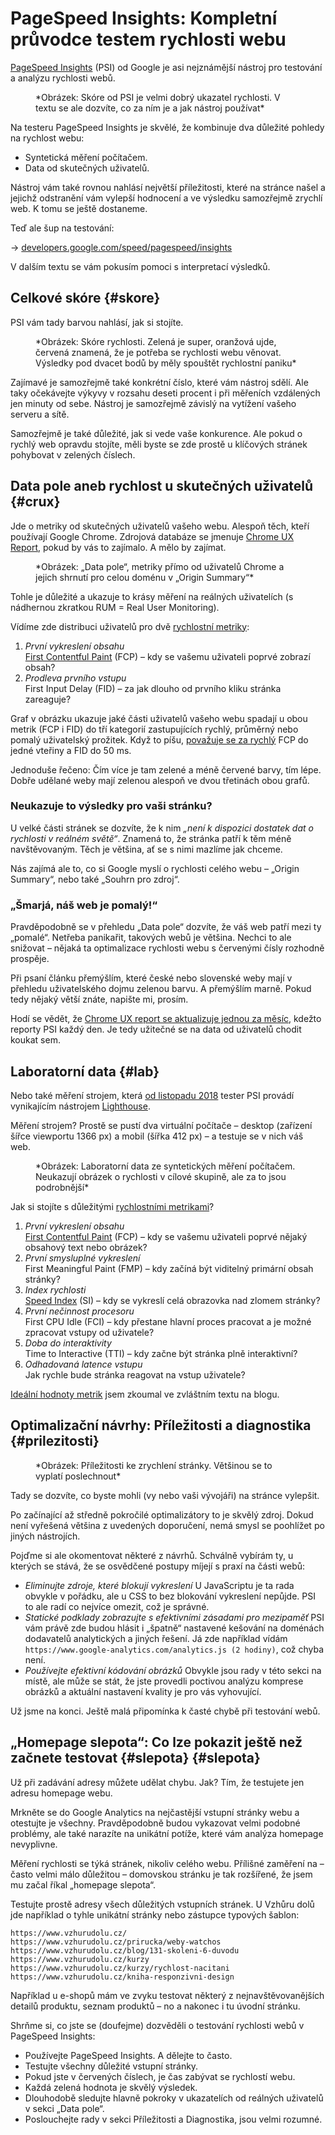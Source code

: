 # PageSpeed Insights: Kompletní průvodce testem rychlosti webu

[PageSpeed Insights](https://developers.google.com/speed/pagespeed/insights/?hl=cs) (PSI) od Google je asi nejznámější nástroj pro testování a analýzu rychlosti webů.

<figure>
<img src="../dist/images/original/pagespeed-insights.jpg" alt="">
<figcaption markdown="1">
*Obrázek: Skóre od PSI je velmi dobrý ukazatel rychlosti. V textu se ale dozvíte, co za ním je a jak nástroj používat*
</figcaption>
</figure>

Na testeru PageSpeed Insights je skvělé, že kombinuje dva důležité pohledy na rychlost webu:

* Syntetická měření počítačem.
* Data od skutečných uživatelů.

Nástroj vám také rovnou nahlásí největší příležitosti, které na stránce našel a jejichž odstranění vám vylepší hodnocení a ve výsledku samozřejmě zrychlí web. K tomu se ještě dostaneme.

Teď ale šup na testování:

→ [developers.google.com/speed/pagespeed/insights](https://developers.google.com/speed/pagespeed/insights/?hl=cs)

V dalším textu se vám pokusím pomoci s interpretací výsledků.

## Celkové skóre {#skore}

PSI vám tady barvou nahlásí, jak si stojíte.

<figure>
<img src="../dist/images/original/pagespeed-insights-skore.jpg" alt="">
<figcaption markdown="1">
*Obrázek: Skóre rychlosti. Zelená je super, oranžová ujde, červená znamená, že je potřeba se rychlosti webu věnovat. Výsledky pod dvacet bodů by měly spouštět rychlostní paniku*
</figcaption>
</figure>

Zajímavé je samozřejmě také konkrétní číslo, které vám nástroj sdělí. Ale taky očekávejte výkyvy v rozsahu deseti procent i při měřeních vzdálených jen minuty od sebe. Nástroj je samozřejmě závislý na vytížení vašeho serveru a sítě.

Samozřejmě je také důležité, jak si vede vaše konkurence. Ale pokud o rychlý web opravdu stojíte, měli byste se zde prostě u klíčových stránek pohybovat v zelených číslech.

## Data pole aneb rychlost u skutečných uživatelů {#crux}

Jde o metriky od skutečných uživatelů vašeho webu. Alespoň těch, kteří používají Google Chrome. Zdrojová databáze se jmenuje [Chrome UX Report](https://developers.google.com/web/tools/chrome-user-experience-report/), pokud by vás to zajímalo. A mělo by zajímat.

<figure>
<img src="../dist/images/original/pagespeed-insights-crux.jpg" alt="">
<figcaption markdown="1">
*Obrázek: „Data pole“, metriky přímo od uživatelů Chrome a jejich shrnutí pro celou doménu v „Origin Summary“*
</figcaption>
</figure>

Tohle je důležité a ukazuje to krásy měření na reálných uživatelích (s nádhernou zkratkou RUM = Real User Monitoring).

Vídíme zde distribuci uživatelů pro dvě [rychlostní metriky](metriky-rychlost.md):

1. *První vykreslení obsahu*  
[First Contentful Paint](metriky-rychlost.md#FCP) (FCP) – kdy se vašemu uživateli poprvé zobrazí obsah?
2. *Prodleva prvního vstupu*  
First Input Delay (FID) – za jak dlouho od prvního kliku stránka zareaguje?

Graf v obrázku ukazuje jaké části uživatelů vašeho webu spadají u obou metrik (FCP i FID) do tří kategorií zastupujících rychlý, průměrný nebo pomalý uživatelský prožitek. Když to píšu, [považuje se za rychlý](https://developers.google.com/speed/docs/insights/v5/about) FCP do jedné vteřiny a FID do 50 ms.

Jednoduše řečeno: Čím více je tam zelené a méně červené barvy, tím lépe. Dobře udělané weby mají zelenou alespoň ve dvou třetinách obou grafů.

### Neukazuje to výsledky pro vaši stránku?

U velké části stránek se dozvíte, že k nim *„není k dispozici dostatek dat o rychlosti v reálném světě“*. Znamená to, že stránka patří k těm méně navštěvovaným. Těch je většina, ať se s nimi mazlíme jak chceme.

Nás zajímá ale to, co si Google myslí o rychlosti celého webu – „Origin Summary“, nebo také „Souhrn pro zdroj“.

### „Šmarjá, náš web je pomalý!“

Pravděpodobně se v přehledu „Data pole“ dozvíte, že váš web patří mezi ty „pomalé“. Netřeba panikařit, takových webů je většina. Nechci to ale snižovat – nějaká ta optimalizace rychlosti webu s červenými čísly rozhodně prospěje.

Při psaní článku přemýšlím, které české nebo slovenské weby mají v přehledu uživatelského dojmu zelenou barvu. A přemýšlím marně. Pokud tedy nějaký větší znáte, napište mi, prosím.

Hodí se vědět, že [Chrome UX report se aktualizuje jednou za měsíc](https://twitter.com/rick_viscomi/status/1022828987490426880?ref_src=twsrc%5Etfw), kdežto reporty PSI každý den. Je tedy užitečné se na data od uživatelů chodit koukat sem.

## Laboratorní data {#lab}

Nebo také měření strojem, která [od listopadu 2018](https://webmasters.googleblog.com/2018/11/pagespeed-insights-now-powered-by.html) tester PSI provádí vynikajícím nástrojem [Lighthouse](lighthouse.md). 

Měření strojem? Prostě se pustí dva virtuální počítače – desktop (zařízení šířce viewportu 1366 px) a mobil (šířka 412 px) – a testuje se v nich váš web. 

<figure>
<img src="../dist/images/original/pagespeed-insights-lab.jpg" alt="">
<figcaption markdown="1">
*Obrázek: Laboratorní data ze syntetických měření počítačem. Neukazují obrázek o rychlosti v cílové skupině, ale za to jsou podrobnější*
</figcaption>
</figure>

Jak si stojíte s důležitými [rychlostními metrikami](metriky-rychlost.md)?

1. *První vykreslení obsahu*  
[First Contentful Paint](metriky-rychlost.md#FCP) (FCP) – kdy se vašemu uživateli poprvé nějaký obsahový text nebo obrázek?
2. *První smysluplné vykreslení*  
First Meaningful Paint (FMP) – kdy začíná být viditelný primární obsah stránky?
3. *Index rychlosti*  
[Speed Index](metriky-rychlost.md#SpeedIndex) (SI) – kdy se vykreslí celá obrazovka nad zlomem stránky?
4. *První nečinnost procesoru*  
First CPU Idle (FCI) – kdy přestane hlavní proces pracovat a je možné zpracovat vstupy od uživatele?
5. *Doba do interaktivity*  
Time to Interactive (TTI) – kdy začne být stránka plně interaktivní?
6. *Odhadovaná latence vstupu*  
Jak rychle bude stránka reagovat na vstup uživatele?

[Ideální hodnoty metrik](https://www.vzhurudolu.cz/blog/112-metriky-cile) jsem zkoumal ve zvláštním textu na blogu.

## Optimalizační návrhy: Příležitosti a diagnostika {#prilezitosti}

<figure>
<img src="../dist/images/original/pagespeed-insights-prilezitosti.jpg" alt="">
<figcaption markdown="1">
*Obrázek: Příležitosti ke zrychlení stránky. Většinou se to vyplatí poslechnout*
</figcaption>
</figure>

Tady se dozvíte, co byste mohli (vy nebo vaši vývojáři) na stránce vylepšit.

Po začínající až středně pokročilé optimalizátory to je skvělý zdroj. Dokud není vyřešená většina z uvedených doporučení, nemá smysl se poohlížet po jiných nástrojích.

Pojďme si ale okomentovat některé z návrhů. Schválně vybírám ty, u kterých se stává, že se osvědčené postupy míjejí s praxí na části webů:

* *Eliminujte zdroje, které blokují vykreslení*
U JavaScriptu je ta rada obvykle v pořádku, ale u CSS to bez blokování vykreslení nepůjde. PSI to ale radí co nejvíce omezit, což je správné.
* *Statické podklady zobrazujte s efektivními zásadami pro mezipaměť*
PSI vám právě zde budou hlásit i „špatně“ nastavené kešování na doménách dodavatelů analytických a jiných řešení. Já zde například vídám `https://www.google-analytics.com/analytics.js (2 hodiny)`, což chyba není.
* *Používejte efektivní kódování obrázků*
Obvykle jsou rady v této sekci na místě, ale může se stát, že jste provedli poctivou analýzu komprese obrázků a aktuální nastavení kvality je pro vás vyhovující.

Už jsme na konci. Ještě malá připomínka k časté chybě při testování webů.

## „Homepage slepota“: Co lze pokazit ještě než začnete testovat {#slepota} {#slepota}

Už při zadávání adresy můžete udělat chybu. Jak? Tím, že testujete jen adresu homepage webu.

Mrkněte se do Google Analytics na nejčastější vstupní stránky webu a otestujte je všechny. Pravděpodobně budou vykazovat velmi podobné problémy, ale také narazíte na unikátní potíže, které vám analýza homepage nevyplivne.

Měření rychlosti se týká stránek, nikoliv celého webu. Přílišné zaměření na – často velmi málo důležitou – domovskou stránku je tak rozšířené, že jsem mu začal říkal „homepage slepota“.

Testujte prostě adresy všech důležitých vstupních stránek. U Vzhůru dolů jde například o tyhle unikátní stránky nebo zástupce typových šablon:

```text
https://www.vzhurudolu.cz/
https://www.vzhurudolu.cz/prirucka/weby-watchos
https://www.vzhurudolu.cz/blog/131-skoleni-6-duvodu
https://www.vzhurudolu.cz/kurzy
https://www.vzhurudolu.cz/kurzy/rychlost-nacitani
https://www.vzhurudolu.cz/kniha-responzivni-design
```

Například u e-shopů mám ve zvyku testovat některý z nejnavštěvovanějších detailů produktu, seznam produktů – no a nakonec i tu úvodní stránku.

Shrňme si, co jste se (doufejme) dozvěděli o testování rychlosti webů v PageSpeed Insights:

* Používejte PageSpeed Insights. A dělejte to často.
* Testujte všechny důležité vstupní stránky.
* Pokud jste v červených číslech, je čas zabývat se rychlostí webu.
* Každá zelená hodnota je skvělý výsledek.
* Dlouhodobě sledujte hlavně pokroky v ukazatelích od reálných uživatelů v sekci „Data pole“.
* Poslouchejte rady v sekci Příležitosti a Diagnostika, jsou velmi rozumné.
